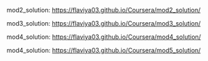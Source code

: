 mod2_solution: https://flaviya03.github.io/Coursera/mod2_solution/

mod3_solution: https://flaviya03.github.io/Coursera/mod3_solution/

mod4_solution: https://flaviya03.github.io/Coursera/mod4_solution/

mod4_solution: https://flaviya03.github.io/Coursera/mod5_solution/




